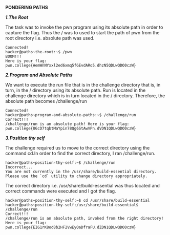 **PONDERING PATHS**

***1.The Root***

The task was to invoke the pwn program using its absolute path in order to capture the flag. 
Thus the / was to used to start the path of pwn from the root directory i.e. absolute path was used.

```
Connected!
hacker@paths~the-root:~$ /pwn
BOOM!!!
Here is your flag:
pwn.college{AemWnNYxxl2ed6xmq5fGEvdARo5.dhzN5QDLwQDO0czW}
```

***2.Program and Absolute Paths***

We want to execute the run file that is in the challenge directory that is, in turn, in the / directory using its absolute path.
Run is located in the challenge directory which is in turn located in the / directory. Therefore, the absolute path becomes 
/challenge/run

```
Connected!
hacker@paths~program-and-absolute-paths:~$ /challenge/run
Correct!!!
/challenge/run is an absolute path! Here is your flag:
pwn.college{UGcD7tqbtMaYpin78Qg6StAwVPn.dVDN1QDLwQDO0czW}
```

***3.Position thy self***

The challenge required us to move to the correct directory using the command cd.In order to find the correct directory, I ran /challenge/run.

```
hacker@paths~position-thy-self:~$ /challenge/run
Incorrect...
You are not currently in the /usr/share/build-essential directory.
Please use the `cd` utility to change directory appropriately.
```
The correct directory i.e. /usr/share/build-essential was thus located and correct commands were executed and I got the flag.

```
hacker@paths~position-thy-self:~$ cd /usr/share/build-essential
hacker@paths~position-thy-self:/usr/share/build-essential$ /challenge/run
Correct!!!
/challenge/run is an absolute path, invoked from the right directory!
Here is your flag:
pwn.college{EIG1rK8od8b2HF2VwEyOaDfraFU.dZDN1QDLwQDO0czW}
```
